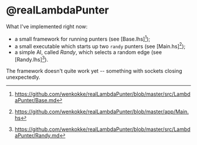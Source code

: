 @realLambdaPunter
===

What I've implemented right now:

  - a small framework for running punters (see [Base.lhs][^Base]);
  - a small executable which starts up two `randy` punters (see [Main.hs][^Main]);
  - a simple AI, called *Randy*, which selects a random edge (see [Randy.lhs][^Randy]).

The framework doesn't quite work yet -- something with sockets closing unexpectedly.

[^Base]: https://github.com/wenkokke/realLambdaPunter/blob/master/src/LambdaPunter/Base.md
[^Main]: https://github.com/wenkokke/realLambdaPunter/blob/master/app/Main.hs
[^Randy]: https://github.com/wenkokke/realLambdaPunter/blob/master/src/LambdaPunter/Randy.md
